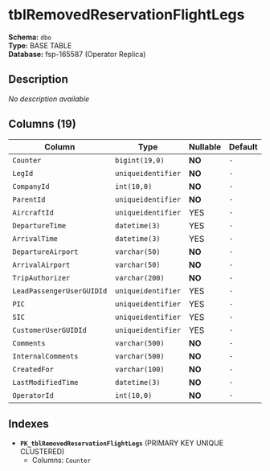 # tblRemovedReservationFlightLegs

**Schema:** `dbo`  
**Type:** BASE TABLE  
**Database:** fsp-165587 (Operator Replica)

## Description

*No description available*

## Columns (19)

| Column | Type | Nullable | Default | Keys | Description |
|--------|------|----------|---------|------|-------------|
| `Counter` | `bigint(19,0)` | **NO** | `-` | PK | - |
| `LegId` | `uniqueidentifier` | **NO** | `-` | - | - |
| `CompanyId` | `int(10,0)` | **NO** | `-` | - | - |
| `ParentId` | `uniqueidentifier` | **NO** | `-` | - | - |
| `AircraftId` | `uniqueidentifier` | YES | `-` | - | - |
| `DepartureTime` | `datetime(3)` | YES | `-` | - | - |
| `ArrivalTime` | `datetime(3)` | YES | `-` | - | - |
| `DepartureAirport` | `varchar(50)` | **NO** | `-` | - | - |
| `ArrivalAirport` | `varchar(50)` | **NO** | `-` | - | - |
| `TripAuthorizer` | `varchar(200)` | **NO** | `-` | - | - |
| `LeadPassengerUserGUIDId` | `uniqueidentifier` | YES | `-` | - | - |
| `PIC` | `uniqueidentifier` | YES | `-` | - | - |
| `SIC` | `uniqueidentifier` | YES | `-` | - | - |
| `CustomerUserGUIDId` | `uniqueidentifier` | YES | `-` | - | - |
| `Comments` | `varchar(500)` | **NO** | `-` | - | - |
| `InternalComments` | `varchar(500)` | **NO** | `-` | - | - |
| `CreatedFor` | `varchar(100)` | **NO** | `-` | - | - |
| `LastModifiedTime` | `datetime(3)` | **NO** | `-` | - | - |
| `OperatorId` | `int(10,0)` | **NO** | `-` | - | - |

## Indexes

- **`PK_tblRemovedReservationFlightLegs`** (PRIMARY KEY UNIQUE CLUSTERED)
  - Columns: `Counter`
